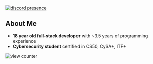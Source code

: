 [![discord presence](https://lanyard.cnrad.dev/api/1290478829168623616?hideBadges=true&idleMessage=%22The%20memory%20of%20everything%20is%20very%20soon%20overwhelmed%20in%20time.%22)](https://discord.com/users/1290478829168623616)

## About Me
- **18 year old full-stack developer** with ~3.5 years of programming experience
- **Cybersecurity student** certified in CS50, CySA+, ITF+
<img src="https://komarev.com/ghpvc/?username=0hook&color=grey" alt="view counter">
